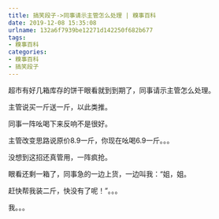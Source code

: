 ```yaml
---
title: 搞笑段子->同事请示主管怎么处理 | 糗事百科
date: 2019-12-08 15:35:08
urlname: 132a6f7939be12271d142250f682b677
tags: 
- 糗事百科
categories:
- 糗事百科
- 搞笑段子
---
```

超市有好几箱库存的饼干眼看就到到期了，同事请示主管怎么处理。

主管说买一斤送一斤，以此类推。

同事一阵吆喝下来反响不是很好。

主管改变思路说原价8.9一斤，你现在吆喝6.9一斤。。。

没想到这招还真管用，一阵疯抢。

眼看还剩一箱了，同事急的一边上货，一边叫我：“姐，姐。

赶快帮我装二斤，快没有了呢！”。。。

我。。。


